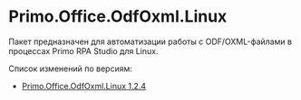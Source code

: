 # Primo.Office.OdfOxml.Linux

Пакет предназначен для автоматизации работы с ODF/OXML-файлами в процессах Primo RPA Studio для Linux. 

Cписок изменений по версиям:
* [Primo.Office.OdfOxml.Linux 1.2.4](https://docs.primo-rpa.ru/primo-rpa/release-notes/packages/linux/office-odfoxml/office-odfoxml-linux-1.2.4)

